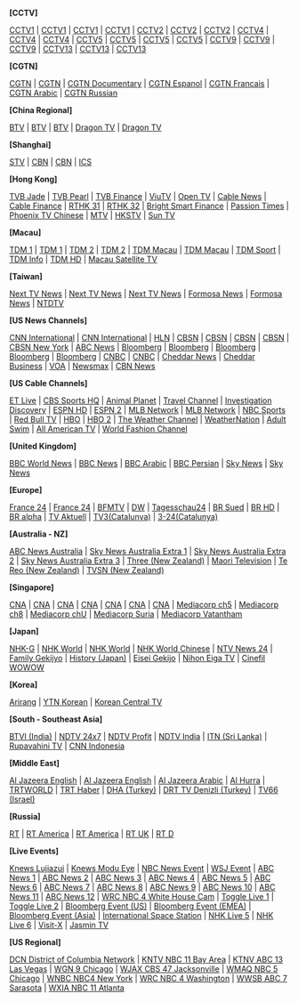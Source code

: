 **[CCTV]**

[CCTV1](http://cctvcnch5c.v.wscdns.com/live/cctv1_2/index.m3u8) | [CCTV1](http://ivi.bupt.edu.cn/hls/cctv1hd.m3u8) | [CCTV1](http://ivi.bupt.edu.cn/hls/cctv1.m3u8) | [CCTV1](http://cctvksw.v.kcdnvip.com/live/cctv1_1/index.m3u8) | [CCTV2](http://cctvcnch5c.v.wscdns.com/live/cctv2_2/index.m3u8) | [CCTV2](http://ivi.bupt.edu.cn/hls/cctv2.m3u8) | [CCTV2](http://cctvksw.v.kcdnvip.com/live/cctv2_1/index.m3u8) | [CCTV4](http://cctvcnch5c.v.wscdns.com/live/cctv4_2/index.m3u8) | [CCTV4](http://ivi.bupt.edu.cn/hls/cctv4.m3u8) | [CCTV4](http://cctvksw.v.kcdnvip.com/live/cctv4_1/index.m3u8) | [CCTV5](http://ivi.bupt.edu.cn/hls/cctv5hd.m3u8) | [CCTV5](http://ivi.bupt.edu.cn/hls/cctv5.m3u8) | [CCTV5](http://cctvcnch5c.v.wscdns.com/live/cctv5_2/index.m3u8) | [CCTV5](http://cctvksw.v.kcdnvip.com/live/cctv5_1/index.m3u8) | [CCTV9](http://cctvcnch5c.v.wscdns.com/live/cctvjilu_2/index.m3u8) | [CCTV9](http://ivi.bupt.edu.cn/hls/cctv9.m3u8) | [CCTV9](http://cctvksw.v.kcdnvip.com/live/cctvjilu_1/index.m3u8) | [CCTV13](http://cctvcnch5c.v.wscdns.com/live/cctv13_2/index.m3u8) | [CCTV13](http://ivi.bupt.edu.cn/hls/cctv13.m3u8) | [CCTV13](http://cctvksw.v.kcdnvip.com/live/cctv13_1/index.m3u8)

**[CGTN]**

[CGTN](https://news.cgtn.com/resource/live/english/cgtn-news.m3u8) | [CGTN](http://ivi.bupt.edu.cn/hls/cctv16.m3u8) | [CGTN Documentary](https://news.cgtn.com/resource/live/document/cgtn-doc.m3u8) | [CGTN Espanol](https://news.cgtn.com/resource/live/espanol/cgtn-e.m3u8) | [CGTN Francais](https://news.cgtn.com/resource/live/french/cgtn-f.m3u8) | [CGTN Arabic](https://news.cgtn.com/resource/live/arabic/cgtn-a.m3u8) | [CGTN Russian](https://news.cgtn.com/resource/live/russian/cgtn-r.m3u8)

**[China Regional]**

[BTV](http://huaweicdn.hb.chinamobile.com/PLTV/88888888/224/3221225975/3.m3u8) | [BTV](http://ivi.bupt.edu.cn/hls/btv1hd.m3u8) | [BTV](http://ivi.bupt.edu.cn/hls/btv1.m3u8) | [Dragon TV](http://ivi.bupt.edu.cn/hls/dfhd.m3u8) | [Dragon TV](http://ivi.bupt.edu.cn/hls/dftv.m3u8)

**[Shanghai]**

[STV](http://huaweicdn.hb.chinamobile.com/PLTV/88888888/224/3221225973/3.m3u8) | [CBN](http://w1.livecdn.yicai.com/hls/live/CBN_ld/live.m3u8) | [CBN](http://m1.livecdn.yicai.com/hls/live/CBN_ld/live.m3u8) | [ICS](http://huaweicdn.hb.chinamobile.com/PLTV/88888888/224/3221225972/3.m3u8)

**[Hong Kong]**

[TVB Jade](http://m.567it.com/jade.m3u8) | [TVB Pearl](http://m.567it.com/Pearl.m3u8) | [TVB Finance](http://e1.vdowowza.vip.hk1.tvb.com/tvblive/smil:mobilehd_financeintl.smil/chunklist.m3u8) | [ViuTV](http://viutv99-i.akamaihd.net/hls/live/265284/live1/master.m3u8) | [Open TV](http://media.fantv.hk/m3u8/archive/channel2.m3u8) | [Cable News](http://ottproxy1.mott.tv/livehls/MOB-SCC/index.m3u8?token=128c23e3733abd26b35145f59b2bf86f94e726a5ceeaa96ea0139b483cb2ae928efd5679243064b8904e1fcd84b2cddb&sessionID=suBYLNfg49z4) | [Cable Finance](http://ottproxy1.mott.tv/livehls/MOB-NGW/index.m3u8?token=128c23e3733abd26b35145f59b2bf86f94e726a5ceeaa96ea0139b483cb2ae928efd5679243064b8904e1fcd84b2cddb&sessionID=ttrQ5Q1Yh9ce) | [RTHK 31](http://rthklive1-lh.akamaihd.net/i/rthk31_1@167495/index_2052_av-b.m3u8) | [RTHK 32](http://rthklive2-lh.akamaihd.net/i/rthk32_1@168450/index_2052_av-b.m3u8) | [Bright Smart Finance](http://202.69.67.66:443/webcast/bshdlive-pc/playlist.m3u8) | [Passion Times](http://ptmirror3.passiontimes.hk/hls3/582000/stream.m3u8) | [Phoenix TV Chinese](http://218.202.220.2:5000/nn_live.m3u8?id=FHZW) | [MTV](http://unilivemtveu-lh.akamaihd.net/i/mtvno_1@346424/master.m3u8) | [HKSTV](http://zhibo.hkstv.tv/livestream/mutfysrq/playlist.m3u8) | [Sun TV](https://stream.isuntv.com/680k/mid_video_index.m3u8)

**[Macau]**

[TDM 1](https://live4.tdm.com.mo/ch1/_definst_/ch1.live/playlist.m3u8) | [TDM 1](http://61.244.22.4/ch1/ch1.live/playelist.m3u8) | [TDM 2](https://live4.tdm.com.mo/ch2/_definst_/ch2.live/playlist.m3u8) | [TDM 2](http://61.244.22.4/ch2/ch2.live/playelist.m3u8) | [TDM Macau](https://live4.tdm.com.mo/ch3/_definst_/ch3.live/playlist.m3u8) | [TDM Macau](http://61.244.22.4/ch3/ch3.live/playelist.m3u8) | [TDM Sport](https://live4.tdm.com.mo/ch4/_definst_/sport_ch4.live/playlist.m3u8) | [TDM Info](https://live4.tdm.com.mo/ch5/_definst_/info_ch5.live/playlist.m3u8) | [TDM HD](https://live4.tdm.com.mo/ch6/_definst_/hd_ch6.live/playlist.m3u8) | [Macau Satellite TV](http://stream.mastvnet.com/MSTV/SD/live.m3u8)

**[Taiwan]**

[Next TV News](http://wowza4.nexttv.com.tw/liveedge/eratv3/chunklist.m3u8) | [Next TV News](http://wowza4.nexttv.com.tw/liveedge/eratv2/chunklist.m3u8) | [Next TV News](http://wowza4.nexttv.com.tw/liveedge/eratv1/chunklist.m3u8) | [Formosa News](https://6.mms.vlog.xuite.net/hls/ftvtv/index.m3u8) | [Formosa News](http://210.61.56.23/hls/ftvtv/index.m3u8) | [NTDTV](http://174.127.67.246/live400/playlist.m3u8)

**[US News Channels]**

[CNN International](http://ott-cdn.ucom.am/s27/index.m3u8) | [CNN International](http://218.202.220.2:5000/nn_live.m3u8?id=CNN) | [HLN](https://1161275585.rsc.cdn77.org/LS-ATL-54548-7/tracks-v4a1/mono.m3u8) | [CBSN](https://www.cbsnews.com/common/video/cbsn_header_prod.m3u8) | [CBSN](https://cbsnhls-i.akamaihd.net/hls/live/264710/cbsn_hlsprod_2/master_360.m3u8) | [CBSN](https://www.cbsnews.com/common/video/dai_prod.m3u8) | [CBSN](http://cbsnewshd-lh.akamaihd.net/i/CBSNHD_7@199302/master.m3u8) | [CBSN New York](https://dai.google.com/linear/hls/event/rtcMlf4RTvOEkaudeany5w/master.m3u8) | [ABC News](https://abclive2-lh.akamaihd.net/i/abc_live11@423404/master.m3u8) | [Bloomberg](https://bblive-liveprodapnortheast.hs.llnwd.net/btv/desktop/ap_live.m3u8) | [Bloomberg](https://liveproduseast.akamaized.net/btv/desktop/us_live.m3u8) | [Bloomberg](https://liveprodeuwest.akamaized.net/btv/desktop/eu_live.m3u8) | [Bloomberg](https://liveprodapnortheast.akamaized.net/btv/desktop/aus_live.m3u8) | [Bloomberg](https://liveproduseast.akamaized.net/us/Channel-USTV-AWS-virginia-1/Source-USTV-1000-1_live.m3u8) | [CNBC](https://1674331492.rsc.cdn77.org/LS-ATL-54548-14/tracks-v1a1/mono.m3u8) | [CNBC](http://ott-cdn.ucom.am/s65/index.m3u8) | [Cheddar News](https://livestream.chdrstatic.com/7ab3250ab8cbce90487ec1d6f5ab5b4de073a4d71ec3fe83d677230882ce5729/cheddar-42620/CheddarOwnedStream/cheddardigital/index.m3u8) | [Cheddar Business](https://live.chdrstatic.com/cheddar/index.m3u8) | [VOA](http://voa-lh.akamaihd.net/i/voa_mpls_tvmc6@320298/master.m3u8) | [Newsmax](https://nmxlive.akamaized.net/hls/live/529965/Live_1/index.m3u8) | [CBN News](http://bcliveuniv-lh.akamaihd.net/i/news_1@194050/master.m3u8)

**[US Cable Channels]**

[ET Live](https://etlive-mediapackage-fastly.cbsaavideo.com/out/v1/6769f717ef374f8f87e213fad1705c86/manifest.m3u8) | [CBS Sports HQ](https://cbssportsdc-lh.akamaihd.net/i/dc_1@136737/master.m3u8) | [Animal Planet](http://80.80.160.168/live/1/live.m3u8) | [Travel Channel](http://80.80.160.168/live/3/live.m3u8) | [Investigation Discovery](http://80.80.160.168/live/5/live.m3u8) | [ESPN HD](http://80.80.160.168/live/6/live.m3u8) | [ESPN 2](http://80.80.160.168/live/6/2500000/live.m3u8) | [MLB Network](http://mlblive-akc.mlb.com/ls01/mlbam/mlb_network/NETWORK_LINEAR_1/master_wired.m3u8) | [MLB Network](http://mlblive-akc.mlb.com/ls01/mlbam/mlb_network/NETWORK_LINEAR_1/master_mobile.m3u8) | [NBC Sports](http://203.154.243.32:8088/live/nba/index.m3u8) | [Red Bull TV](https://rbmn-live.akamaized.net/hls/live/590964/BoRB-AT/master.m3u8) | [HBO](http://218.202.220.2:5000/nn_live.m3u8?id=HBO) | [HBO 2](http://161.0.157.5/PLTV/88888888/224/3221227026/03.m3u8) | [The Weather Channel](https://weather-lh.akamaihd.net/i/twc_1@92006/master.m3u8) | [WeatherNation](http://cdnapi.kaltura.com/p/931702/sp/93170200/playManifest/entryId/1_oorxcge2/format/applehttp/protocol/http/uiConfId/28428751/a.m3u8) | [Adult Swim](http://adultswimhls-i.akamaihd.net/hls/live/238460/adultswim/main/1/master.m3u8) | [All American TV](http://dcunilive30-lh.akamaihd.net/i/dclive_1@535522/master.m3u8) | [World Fashion Channel](http://wfc.bonus-tv.ru:80/cdn/wfcint/tracks-v1a1/index.m3u8)

**[United Kingdom]**

[BBC World News](http://ott-cdn.ucom.am/s24/index.m3u8) | [BBC News](https://1636691764.rsc.cdn77.org/LS-ATL-54548-11/index.m3u8) | [BBC Arabic](http://bbcwshdlive01-lh.akamaihd.net/i/atv_1@61433/master.m3u8) | [BBC Persian](http://bbcwshdlive01-lh.akamaihd.net/i/ptv_1@78015/master.m3u8) | [Sky News](http://skydvn-nowtv-atv-prod.skydvn.com/atv/skynews/1404/live/04.m3u8) | [Sky News](http://skydvn-nowtv-atv-prod.skydvn.com/atv/skynews/1404/live/06.m3u8)

**[Europe]**

[France 24](http://static.france24.com/live/F24_EN_LO_HLS/live_ios.m3u8) | [France 24](http://f24hls-i.akamaihd.net/hls/live/221193/F24_EN_LO_HLS/master_900.m3u8) | [BFMTV](https://bfmtvalive1-a.akamaihd.net/9824d8182ef7475abb5cb41f0d2b71d0/eu-central-1/876450610001/dd257bd6bff64eccb0a29b54cc705a07/playlist_ssaiM.m3u8) | [DW](http://dwstream4-lh.akamaihd.net/i/dwstream4_live@131329/master.m3u8) | [Tagesschau24](http://tagesschau-lh.akamaihd.net/i/tagesschau_1@119231/master.m3u8) | [BR Sued](http://livestreams.br.de/i/bfssued_germany@119890/master.m3u8) | [BR HD](http://livestreams.br.de/i/bfsnord_germany@119898/master.m3u8) | [BR alpha](http://livestreams.br.de/i/bralpha_germany@119899/master.m3u8) | [TV Aktuell](http://tvaktuellr.iptv-playoutcenter.de:1935/tvaktuellr/tvaktuellr.stream_3/.m3u8) | [TV3(Catalunya)](http://ccma-tva-int-abertis-live.hls.adaptive.level3.net/int/ngrp:tv3_mobil/playlist.m3u8) | [3-24(Catalunya)]( http://ccma-tva-int-abertis-live.hls.adaptive.level3.net/int/ngrp:324_mobil/playlist.m3u8)

**[Australia - NZ]**

[ABC News Australia](https://abc-iview-mediapackagestreams-1.akamaized.net/out/v1/50345bf35f664739912f0b255c172ae9/index.m3u8) | [Sky News Australia Extra 1](https://skynewsau-live.akamaized.net/hls/live/2002689/skynewsau-extra1/master.m3u8) | [Sky News Australia Extra 2](https://skynewsau-live.akamaized.net/hls/live/2002690/skynewsau-extra2/master.m3u8) | [Sky News Australia Extra 3](https://skynewsau-live.akamaized.net/hls/live/2002691/skynewsau-extra3/master.m3u8) | [Three (New Zealand)](http://mediaworks-i.akamaihd.net/hls/live/220435/3812193411001/3news_live/master.m3u8) | [Maori Television](https://bcsecurelivehls-i.akamaihd.net/hls/live/720612/1614493167001_1/master.m3u8) | [Te Reo (New Zealand)](https://bcsecurelivehls-i.akamaihd.net/hls/live/720613/1614493167001_2/master.m3u8) | [TVSN (New Zealand)](https://tvsn-i.akamaihd.net/hls/live/261837/tvsn_nz/tvsn_nz_4m5_4500.m3u8)

**[Singapore]**

[CNA](https://d2e1asnsl7br7b.cloudfront.net/7782e205e72f43aeb4a48ec97f66ebbe/index.m3u8) | [CNA](https://d2e1asnsl7br7b.cloudfront.net/7782e205e72f43aeb4a48ec97f66ebbe/index_1.m3u8) | [CNA](https://d2e1asnsl7br7b.cloudfront.net/7782e205e72f43aeb4a48ec97f66ebbe/index_2.m3u8) | [CNA](https://d2e1asnsl7br7b.cloudfront.net/7782e205e72f43aeb4a48ec97f66ebbe/index_3.m3u8) | [CNA](https://d2e1asnsl7br7b.cloudfront.net/7782e205e72f43aeb4a48ec97f66ebbe/index_4.m3u8) | [CNA](https://d2e1asnsl7br7b.cloudfront.net/7782e205e72f43aeb4a48ec97f66ebbe/index_5.m3u8) | [CNA](https://tglmp03.akamaized.net/out/v1/4d59504cda84408ba48f4c0c4414f355/master.m3u8) | [Mediacorp ch5](https://tglmp02.akamaized.net/out/v1/f091238359f8455f8396cef639d0d9f7/master.m3u8) | [Mediacorp ch8](https://tglmp02.akamaized.net/out/v1/fc10702fcb024ed79ff1ab36bb54f779/master.m3u8) | [Mediacorp chU](https://tglmp03.akamaized.net/out/v1/b27afa589617426ea177726bbb5b0c6c/master.m3u8) | [Mediacorp Suria](https://tglmp04.akamaized.net/out/v1/8e365164d7e04f4fad7eaa5e43c05d49/master.m3u8) | [Mediacorp Vatantham](https://tglmp03.akamaized.net/out/v1/230bc7050839446b87c86268df536ab6/master.m3u8)

**[Japan]**

[NHK-G](https://nhknewssimul-i.akamaihd.net/hls/live/226063/nhknewssimul/playlist.m3u8) | [NHK World](https://nhkworld.webcdn.stream.ne.jp/www11/nhkworld-tv/global/263941/live_wa_s.m3u8) | [NHK World](https://nhkworld.webcdn.stream.ne.jp/www11/nhkworld-tv/sycc-live/zh/domestic/playlist.m3u8) | [NHK World Chinese](https://nhkw-zh-hlscomp.akamaized.net/8thz5iufork8wjip/playlist.m3u8) | [NTV News 24](https://n24-cdn-live.ntv.co.jp/ch01/index.m3u8) | [Family Gekijyo](http://192.240.127.34:1935/live/cs11.stream/media_1254.m3u8) | [History (Japan)](http://192.240.127.34:1935/live/cs14.stream/media_1254.m3u8) | [Eisei Gekijo](http://192.240.127.34:1935/live/cs18.stream/media_1254.m3u8) | [Nihon Eiga TV](http://192.240.127.34:1935/live/cs19.stream/media_1254.m3u8) | [Cinefil WOWOW](http://192.240.127.34:1935/live/cs27.stream/media_1254.m3u8)

**[Korea]**

[Arirang](http://amdlive.ctnd.com.edgesuite.net/arirang_1ch/smil:arirang_1ch.smil/playlist.m3u8) | [YTN Korean](http://ytnmmd.mmdlive.lldns.net/ytnmmd/9484b70302db4786886ae40308bf45a1/manifest.m3u8) | [Korean Central TV](http://tv.nknews.org/tvhls/stream.m3u8)

**[South - Southeast Asia]**

[BTVI (India)](http://bloomtv.live-s.cdn.bitgravity.com/cdn-live-b5/_definst_/bloomtv/live/feed01/playlist.m3u8) | [NDTV 24x7](https://ndtv24x7elemarchana.akamaized.net/hls/live/2003678/ndtv24x7/ndtv24x7master.m3u8) | [NDTV Profit](https://ndtvprofitelemarchana.akamaized.net/hls/live/2003680/ndtvprofit/ndtvprofitmaster.m3u8) | [NDTV India](https://ndtvindiaelemarchana.akamaized.net/hls/live/2003679/ndtvindia/ndtvindiamaster.m3u8) | [ITN (Sri Lanka)](http://cdncities.com/itndvr2/itndvr2/playlist.m3u8) | [Rupavahini TV](http://dammikartmp.tulix.tv/slrc1/slrc1/playlist.m3u8) | [CNN Indonesia](http://live.cnnindonesia.com/livecnn/smil:cnntv.smil/chunklist.m3u8)

**[Middle East]**

[Al Jazeera English](http://aljazeera-eng-apple-live.adaptive.level3.net/apple/aljazeera/english/appleman.m3u8) | [Al Jazeera English](https://english.streaming.aljazeera.net/aljazeera/english2/index4147.m3u8) | [Al Jazeera Arabic](http://aljazeera-ara-hd-live.hls.adaptive.level3.net/aljazeera/arabic2/index2073.m3u8) | [Al Hurra](http://mbnhls-lh.akamaihd.net/i/MBN_1@118619/master.m3u8) | [TRTWORLD](http://trtcanlitv-lh.akamaihd.net/i/TRTWORLD_1@321783/master.m3u8) | [TRT Haber](http://trtcanlitv-lh.akamaihd.net/i/TRTHABERHD_1@181942/master.m3u8) | [DHA (Turkey)](http://live.netd.com.tr/S1/HLS_LIVE/dha1/index.m3u8) | [DRT TV Denizli (Turkey)](http://stream2.taksimbilisim.com:1935/drt/smil:drt.smil/drttv.m3u8) | [TV66 (Israel)](http://edge1.il.kab.tv/rtplive/tv66-heb-high.stream/playlist.m3u8)

**[Russia]**

[RT](https://rt-news.secure.footprint.net/1103.m3u8) | [RT America](https://rt-news.secure.footprint.net/1103-inadv-qidx-1k_v3.m3u8) | [RT America](http://rt-usa.secure.footprint.net:80/1105.m3u8) | [RT UK](https://rt-uk.secure.footprint.net/1106.m3u8) | [RT D](https://rt-doc.secure.footprint.net/1101.m3u8)

**[Live Events]**

[Knews Lujiazui](http://bililive.kksmg.com/hls/sdi7000/playlist.m3u8) | [Knews Modu Eye](http://bililive.kksmg.com/hls/sdi80/playlist.m3u8) | [NBC News Event](http://nbcnews-lh.akamaihd.net/i/nbc_live11@183427/master.m3u8) | [WSJ Event](http://wsjlivehls-lh.akamaihd.net/i/events1_1@174990/master.m3u8) | [ABC News 1](https://abclive1-lh.akamaihd.net/i/abc_live01@423395/master.m3u8) | [ABC News 2](https://abclive1-lh.akamaihd.net/i/abc_live02@423396/master.m3u8) | [ABC News 3](https://abclive1-lh.akamaihd.net/i/abc_live03@423397/master.m3u8) | [ABC News 4](https://abclive1-lh.akamaihd.net/i/abc_live04@423398/master.m3u8) | [ABC News 5](https://abclive1-lh.akamaihd.net/i/abc_live05@423399/master.m3u8) | [ABC News 6](https://abclive1-lh.akamaihd.net/i/abc_live06@423400/master.m3u8) | [ABC News 7](https://abclive1-lh.akamaihd.net/i/abc_live07@423401/master.m3u8) | [ABC News 8](https://abclive1-lh.akamaihd.net/i/abc_live08@423402/master.m3u8) | [ABC News 9](https://abclive1-lh.akamaihd.net/i/abc_live09@420891/master.m3u8) | [ABC News 10](https://abclive1-lh.akamaihd.net/i/abc_live10@420897/master.m3u8) | [ABC News 11](https://abclive2-lh.akamaihd.net/i/abc_live11@423404/master.m3u8) | [ABC News 12](https://abclive2-lh.akamaihd.net/i/abc_live12@423405/master.m3u8) | [WRC NBC 4 White House Cam](http://wrclive-f.akamaihd.net/i/wrcb2_1@46880/master.m3u8) | [Toggle Live 1](https://d1yo9qxy129lnb.cloudfront.net/hls/tlivepcweb/prog_index.m3u8) | [Toggle Live 2](https://d1bztpr6dj4xga.cloudfront.net/hls/tlive2pcweb/prog_index.m3u8) | [Bloomberg Event (US)](https://bblive-liveproduseast.hs.llnwd.net/btv/desktop/us_event.m3u8) | [Bloomberg Event (EMEA)](https://liveprodeuwest.akamaized.net/btv/desktop/eu_event.m3u8) | [Bloomberg Event (Asia)](https://liveprodapnortheast.akamaized.net/btv/desktop/ap_event.m3u8) | [International Space Station](http://iphone-streaming.ustream.tv/uhls/17074538/streams/live/iphone/playlist.m3u8) | [NHK Live 5](https://nhknewsreal5-i.akamaihd.net/hls/live/267603/nhknewsreal5/playlist.m3u8) | [NHK Live 6](https://nhknewsreal6-i.akamaihd.net/hls/live/267604/nhknewsreal6/playlist.m3u8) | [Visit-X](http://stream.visit-x.tv/vxtv/live_720p/playlist.m3u8) | [Jasmin TV](http://109.71.162.112:1935/live/hd.jasminchannel.stream/PAZ_Chega_de_Guerras.m3u8)

**[US Regional]**

[DCN District of Columbia Network](http://video.oct.dc.gov/out/u/DCN.m3u8) | [KNTV NBC 11 Bay Area](http://kntvlive-f.akamaihd.net/i/kntvb2_1@15530/master.m3u8) | [KTNV ABC 13 Las Vegas](https://content.uplynk.com/channel/39919d3f7a074eefa8bf579214e952f9.m3u8) | [WGN 9 Chicago](http://wgntribune-lh.akamaihd.net/i/WGNPrimary_1@304622/master.m3u8) | [WJAX CBS 47 Jacksonville](http://svc-lvanvato-cxtv-wjax.cmgvideo.com/wjax/2564k/index.m3u8) | [WMAQ NBC 5 Chicago](http://wmaqlive-f.akamaihd.net/i/wmaqa1_1@22923/master.m3u8) | [WNBC NBC4 New York](http://wnbclive-f.akamaihd.net/i/wnbca1_1@13992/master.m3u8) | [WRC NBC 4 Washington](http://wrclive-f.akamaihd.net/i/wrcb1_1@46880/master.m3u8) | [WWSB ABC 7 Sarasota](http://live.field59.com/wwsb/ngrp:wwsb1_all/playlist.m3u8) | [WXIA NBC 11 Atlanta](http://wxia-lh.akamaihd.net/i/WXIALive_1@342562/master.m3u8)